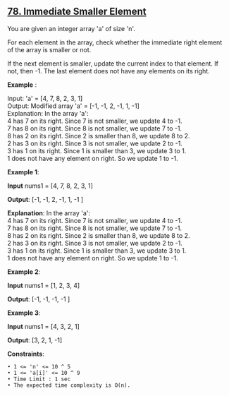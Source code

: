 <h2><a href="https://www.codingninjas.com/studio/problems/immediate-smaller-element-_1062597?utm_source=striver&utm_medium=website&utm_campaign=a_zcoursetuf">78. Immediate Smaller Element</a></h2>

You are given an integer array 'a' of size 'n'.

For each element in the array, check whether the immediate right element of the array is smaller or not.

If the next element is smaller, update the current index to that element. If not, then -1. The last element does not have any elements on its right.

**Example** :

Input: 'a' = [4, 7, 8, 2, 3, 1] </br>
Output: Modified array 'a' = [-1, -1, 2, -1, 1, -1] </br>
Explanation: In the array 'a': </br>
4 has 7 on its right. Since 7 is not smaller, we update 4 to -1. </br>
7 has 8 on its right. Since 8 is not smaller, we update 7 to -1. </br>
8 has 2 on its right. Since 2 is smaller than 8, we update 8 to 2. </br>
2 has 3 on its right. Since 3 is not smaller, we update 2 to -1. </br>
3 has 1 on its right. Since 1 is smaller than 3, we update 3 to 1. </br>
1 does not have any element on right. So we update 1 to -1. </br>

**Example 1**:

**Input** nums1 = [4, 7, 8, 2, 3, 1]

**Output**: [-1, -1, 2, -1, 1, -1 ]

**Explanation**: In the array 'a': </br>
4 has 7 on its right. Since 7 is not smaller, we update 4 to -1. </br>
7 has 8 on its right. Since 8 is not smaller, we update 7 to -1. </br>
8 has 2 on its right. Since 2 is smaller than 8, we update 8 to 2. </br>
2 has 3 on its right. Since 3 is not smaller, we update 2 to -1. </br>
3 has 1 on its right. Since 1 is smaller than 3, we update 3 to 1. </br>
1 does not have any element on right. So we update 1 to -1. </br>

**Example 2**:

**Input** nums1 = [1, 2, 3, 4]

**Output**: [-1, -1, -1, -1 ]

**Example 3**:

**Input** nums1 = [4, 3, 2, 1]

**Output**: [3, 2, 1, -1]

**Constraints**:

    • 1 <= 'n' <= 10 ^ 5
    • 1 <= 'a[i]' <= 10 ^ 9
    • Time Limit : 1 sec
    • The expected time complexity is O(n).